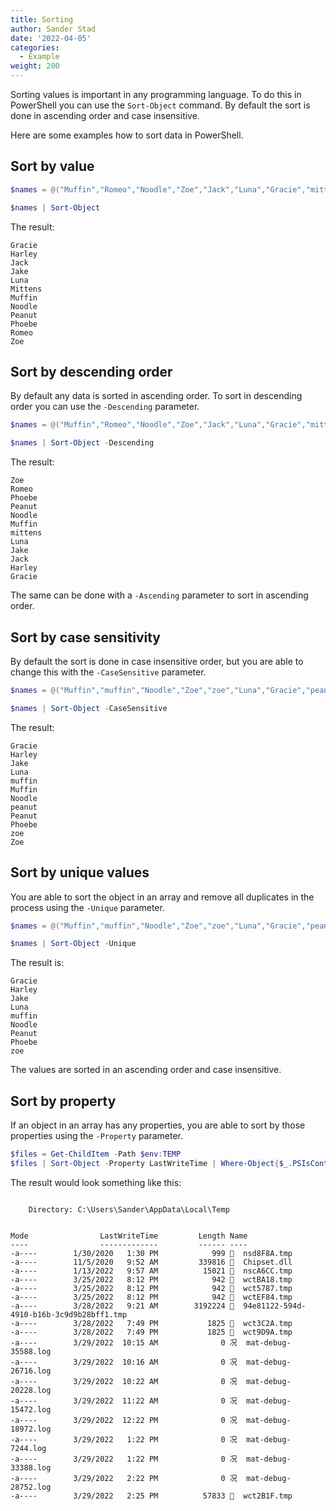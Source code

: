 ```yaml
---
title: Sorting
author: Sander Stad
date: '2022-04-05'
categories:
  - Example
weight: 200
---
```


Sorting values is important in any programming language. To do this in PowerShell you can use the `Sort-Object` command. By default the sort is done in ascending order and case insensitive.

Here are some examples how to sort data in PowerShell.

## Sort by value

```powershell
$names = @("Muffin","Romeo","Noodle","Zoe","Jack","Luna","Gracie","mittens","Phoebe","Peanut","Harley","Jake")

$names | Sort-Object
```

The result:

```
Gracie
Harley
Jack
Jake
Luna
Mittens
Muffin
Noodle
Peanut
Phoebe
Romeo
Zoe
```

## Sort by descending order

By default any data is sorted in ascending order. To sort in descending order you can use the `-Descending` parameter.

```powershell
$names = @("Muffin","Romeo","Noodle","Zoe","Jack","Luna","Gracie","mittens","Phoebe","Peanut","Harley","Jake")

$names | Sort-Object -Descending
```

The result:

```
Zoe
Romeo
Phoebe
Peanut
Noodle
Muffin
mittens
Luna
Jake
Jack
Harley
Gracie
```

The same can be done with a `-Ascending` parameter to sort in ascending order.  

## Sort by case sensitivity

By default the sort is done in case insensitive order, but you are able to change this with the `-CaseSensitive` parameter.

```powershell
$names = @("Muffin","muffin","Noodle","Zoe","zoe","Luna","Gracie","peanut","Phoebe","Peanut","Harley","Jake")

$names | Sort-Object -CaseSensitive
```

The result:

```
Gracie
Harley
Jake
Luna
muffin
Muffin
Noodle
peanut
Peanut
Phoebe
zoe
Zoe
```

## Sort by unique values

You are able to sort the object in an array and remove all duplicates in the process using the `-Unique` parameter.

```powershell
$names = @("Muffin","muffin","Noodle","Zoe","zoe","Luna","Gracie","peanut","Phoebe","Peanut","Harley","Jake")

$names | Sort-Object -Unique
```

The result is:

```
Gracie
Harley
Jake
Luna
muffin
Noodle
Peanut
Phoebe
zoe
```

The values are sorted in an ascending order and case insensitive.

## Sort by property

If an object in an array has any properties, you are able to sort by those properties using the `-Property` parameter.

```powershell
$files = Get-ChildItem -Path $env:TEMP
$files | Sort-Object -Property LastWriteTime | Where-Object{$_.PSIsContainer -eq $false}
```

The result would look something like this:

```

    Directory: C:\Users\Sander\AppData\Local\Temp


Mode                LastWriteTime         Length Name
----                -------------         ------ ----
-a----        1/30/2020   1:30 PM            999   nsd8F8A.tmp
-a----        11/5/2020   9:52 AM         339816   Chipset.dll
-a----        1/13/2022   9:57 AM          15021   nscA6CC.tmp
-a----        3/25/2022   8:12 PM            942   wctBA18.tmp
-a----        3/25/2022   8:12 PM            942   wct5787.tmp
-a----        3/25/2022   8:12 PM            942   wctEF84.tmp
-a----        3/28/2022   9:21 AM        3192224   94e81122-594d-4910-b16b-3c9d9b28bff1.tmp
-a----        3/28/2022   7:49 PM           1825   wct3C2A.tmp
-a----        3/28/2022   7:49 PM           1825   wct9D9A.tmp
-a----        3/29/2022  10:15 AM              0 况  mat-debug-35588.log
-a----        3/29/2022  10:16 AM              0 况  mat-debug-26716.log
-a----        3/29/2022  10:22 AM              0 况  mat-debug-20228.log
-a----        3/29/2022  11:22 AM              0 况  mat-debug-15472.log
-a----        3/29/2022  12:22 PM              0 况  mat-debug-18972.log
-a----        3/29/2022   1:22 PM              0 况  mat-debug-7244.log
-a----        3/29/2022   1:22 PM              0 况  mat-debug-33388.log
-a----        3/29/2022   2:22 PM              0 况  mat-debug-28752.log
-a----        3/29/2022   2:25 PM          57833   wct2B1F.tmp
```